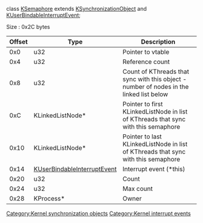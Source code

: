 class [KSemaphore](KSemaphore "wikilink") extends
[KSynchronizationObject](KSynchronizationObject "wikilink") and
[KUserBindableInterruptEvent](KUserBindableInterruptEvent "wikilink");

Size : 0x2C bytes

| Offset | Type                                                                  | Description                                                                             |
|--------|-----------------------------------------------------------------------|-----------------------------------------------------------------------------------------|
| 0x0    | u32                                                                   | Pointer to vtable                                                                       |
| 0x4    | u32                                                                   | Reference count                                                                         |
| 0x8    | u32                                                                   | Count of KThreads that sync with this object - number of nodes in the linked list below |
| 0xC    | KLinkedListNode\*                                                     | Pointer to first KLinkedListNode in list of KThreads that sync with this semaphore      |
| 0x10   | KLinkedListNode\*                                                     | Pointer to last KLinkedListNode in list of KThreads that sync with this semaphore       |
| 0x14   | [KUserBindableInterruptEvent](KUserBindableInterruptEvent "wikilink") | Interrupt event (\*this)                                                                |
| 0x20   | u32                                                                   | Count                                                                                   |
| 0x24   | u32                                                                   | Max count                                                                               |
| 0x28   | KProcess\*                                                            | Owner                                                                                   |

[Category:Kernel synchronization
objects](Category:Kernel_synchronization_objects "wikilink")
[Category:Kernel interrupt
events](Category:Kernel_interrupt_events "wikilink")

